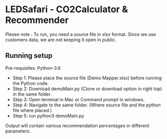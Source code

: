 # LEDSafari - CO2Calculator & Recommender 

Please note : To run, you need a source file in xlsx format. Since we use customers data, we are not keeping it open in public.

## Running setup
Pre-requisites: Python-3.6
* Step 1: Please place the source file (Demo Mapper.xlsx) before running the Python code.
* Step 2: Download demoMain.py (Clone or download option in right top) in the same folder.
* Step 3: Open terminal in Mac or Command prompt in windows.
* Step 4: Navigate to the same folder. (Where source file and the python file where placed.)
* Step 5: run python3 demoMain.py

Output will contain various recommendation percentages in different parameters.			
